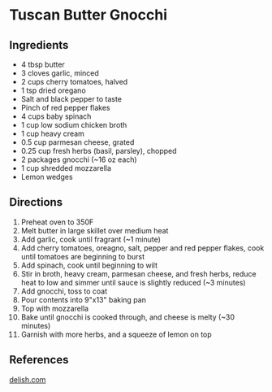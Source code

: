 # Tuscan Butter Gnocchi

## Ingredients

* 4 tbsp butter
* 3 cloves garlic, minced
* 2 cups cherry tomatoes, halved
* 1 tsp dried oregano
* Salt and black pepper to taste
* Pinch of red pepper flakes
* 4 cups baby spinach
* 1 cup low sodium chicken broth
* 1 cup heavy cream
* 0.5 cup parmesan cheese, grated
* 0.25 cup fresh herbs (basil, parsley), chopped
* 2 packages gnocchi (~16 oz each)
* 1 cup shredded mozzarella
* Lemon wedges

## Directions

1. Preheat oven to 350F
2. Melt butter in large skillet over medium heat
3. Add garlic, cook until fragrant (~1 minute)
4. Add cherry tomatoes, oreagno, salt, pepper and red pepper flakes, cook until tomatoes are beginning to burst
5. Add spinach, cook until beginning to wilt
6. Stir in broth, heavy cream, parmesan cheese, and fresh herbs, reduce heat to low and simmer until sauce is slightly reduced (~3 minutes)
7. Add gnocchi, toss to coat
8. Pour contents into 9"x13" baking pan
9. Top with mozzarella
10. Bake until gnocchi is cooked through, and cheese is melty (~30 minutes)
11. Garnish with more herbs, and a squeeze of lemon on top

## References

[delish.com](https://www.delish.com/cooking/recipe-ideas/a22845363/tuscan-butter-gnocchi-recipe/)

